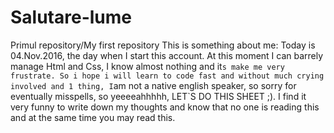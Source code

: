 # Salutare-lume
Primul repository/My first repository
This is something about me:
Today is 04.Nov.2016, the day when I start this account. At this moment I can barrely manage Html and Css, I know almost nothing and it`s make me very frustrate. So i hope i will learn to code fast and without much crying involved and 1 thing, I`am not a native english speaker, so sorry for eventually misspells, so yeeeeahhhhh, LET`S DO THIS SHEET ;). 
I find it very funny to write down my thoughts and know that no one is reading this and at the same time you may read this.
